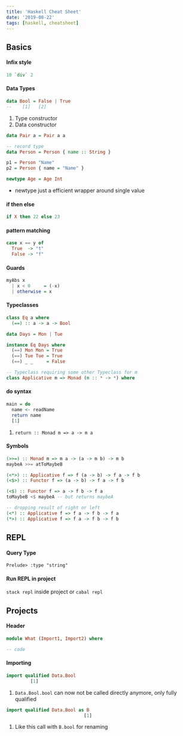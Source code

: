 ```yaml
---
title: 'Haskell Cheat Sheet'
date: '2019-08-22'
tags: [haskell, cheatsheet]
---
```


## Basics

#### Infix style

```haskell
10 `div` 2
```

#### Data Types

```haskell
data Bool = False | True
--    [1]   [2]      
```
1. Type constructor
2. Data constructor

```haskell
data Pair a = Pair a a

-- record type
data Person = Person { name :: String }

p1 = Person "Name"
p2 = Person { name = "Name" }
```


```haskell
newtype Age = Age Int
```
* newtype just a efficient wrapper around single value

#### if then else

```haskell
if X then 22 else 23
```

#### pattern matching

```haskell
case x == y of
  True  -> "t"
  False -> "f"
```

#### Guards

```haskell
myAbs x
  | x < 0     = (-x)
  | otherwise = x
```

#### Typeclasses

```haskell
class Eq a where
  (==) :: a -> a -> Bool

data Days = Mon | Tue 

instance Eq Days where
  (==) Mon Mon = True
  (==) Tue Tue = True
  (==) _ _     = False

-- Typeclass requiring some other Typeclass for m
class Applicative m => Monad (m :: * -> *) where
```

#### do syntax

```haskell
main = do
  name <- readName
  return name
  [1]
```
1. `return :: Monad m => a -> m a`

#### Symbols

```haskell
(>>=) :: Monad m => m a -> (a -> m b) -> m b
maybeA >>= atToMaybeB

(<*>) :: Applicative f => f (a -> b) -> f a -> f b
(<$>) :: Functor f => (a -> b) -> f a -> f b

(<$) :: Functor f => a -> f b -> f a
toMaybeB <$ maybeA -- but returns maybeA

-- dropping result of right or left
(<*) :: Applicative f => f a -> f b -> f a
(*>) :: Applicative f => f a -> f b -> f b
```


## REPL

#### Query Type
`Prelude> :type "string"`

#### Run REPL in project
`stack repl` inside project or `cabal repl`

## Projects

#### Header

```haskell
module What (Import1, Import2) where

-- code
```

#### Importing
```haskell
import qualified Data.Bool
         [1]
```
1. `Data.Bool.bool` can now not be called directly anymore, only fully qualified

```haskell
import qualified Data.Bool as B
                             [1]
```
1. Like this call with `B.bool` for renaming


